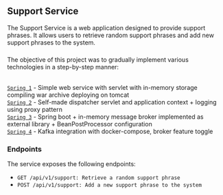 ## Support Service
The Support Service is a web application designed to provide support phrases.
It allows users to retrieve random support phrases and add new support phrases to the system.

###
The objective of this project was to gradually implement various technologies in a step-by-step manner: 

<br><a href='https://github.com/Muryginds/help-service/pull/1'>`Spring 1`</a> - 
Simple web service with servlet with in-memory storage compiling war archive deploying on tomcat
<br><a href='https://github.com/Muryginds/help-service/pull/2'>`Spring 2`</a> - 
Self-made dispatcher servlet and application context + logging using proxy pattern
<br><a href='https://github.com/Muryginds/help-service/pull/3'>`Spring 3`</a> -
Spring boot + in-memory message broker implemented as external library + BeanPostProcessor configuration
<br><a href='https://github.com/Muryginds/help-service/pull/4'>`Spring 4`</a> -
Kafka integration with docker-compose, broker feature toggle

### Endpoints
The service exposes the following endpoints:

- `GET /api/v1/support: Retrieve a random support phrase`
- `POST /api/v1/support: Add a new support phrase to the system`
